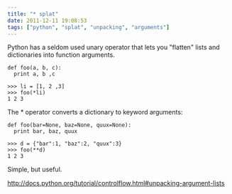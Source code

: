 ```yaml
---
title: "* splat"
date: 2011-12-11 19:08:53
tags: ["python", "splat", "unpacking", "arguments"]
---
```


Python has a seldom used unary operator that lets you "flatten" lists and dictionaries into function arguments.

```
def foo(a, b, c):
  print a, b ,c

>>> li = [1, 2 ,3]
>>> foo(*li)
1 2 3

```

The * operator converts a dictionary to keyword arguments:

```
def foo(bar=None, baz=None, quux=None):
  print bar, baz, quux

>>> d = {"bar":1, "baz":2, "quux":3}
>>> foo(**d)
1 2 3

```


Simple, but useful.

<a href="http://docs.python.org/tutorial/controlflow.html#unpacking-argument-lists">http://docs.python.org/tutorial/controlflow.html#unpacking-argument-lists</a>
</p>
